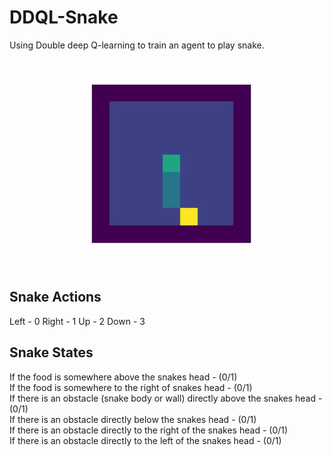 # DDQL-Snake
Using Double deep Q-learning to train an agent to play snake.


<img src="https://github.com/WhatsMyPurpose/DDQL-Snake/blob/main/Snake-Videos/github-vid.gif" width="600"/>

## Snake Actions
Left - 0
Right - 1
Up - 2
Down - 3

## Snake States
If the food is somewhere above the snakes head - (0/1) <br>
If the food is somewhere to the right of snakes head - (0/1) <br>
If there is an obstacle (snake body or wall) directly above the snakes head - (0/1) <br>
If there is an obstacle directly below the snakes head - (0/1) <br>
If there is an obstacle directly to the right of the snakes head - (0/1) <br>
If there is an obstacle directly to the left of the snakes head - (0/1) <br>
